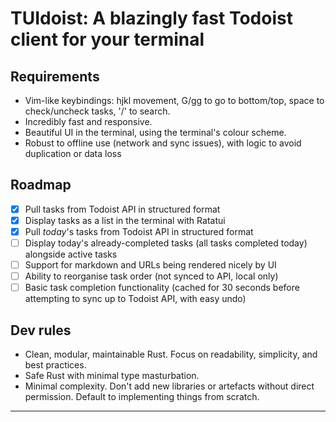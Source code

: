 # TUIdoist: A blazingly fast Todoist client for your terminal

## Requirements

- Vim-like keybindings: hjkl movement, G/gg to go to bottom/top, space to check/uncheck tasks, '/' to search.
- Incredibly fast and responsive.
- Beautiful UI in the terminal, using the terminal's colour scheme.
- Robust to offline use (network and sync issues), with logic to avoid duplication or data loss


## Roadmap

- [x] Pull tasks from Todoist API in structured format
- [x] Display tasks as a list in the terminal with Ratatui
- [x] Pull _today_'s tasks from Todoist API in structured format
- [ ] Display today's already-completed tasks (all tasks completed today) alongside active tasks 
- [ ] Support for markdown and URLs being rendered nicely by UI
- [ ] Ability to reorganise task order (not synced to API, local only)
- [ ] Basic task completion functionality (cached for 30 seconds before attempting to sync up to Todoist API, with easy undo)

## Dev rules

- Clean, modular, maintainable Rust. Focus on readability, simplicity, and best practices.
- Safe Rust with minimal type masturbation.
- Minimal complexity. Don't add new libraries or artefacts without direct permission. Default to implementing things from scratch.

---
